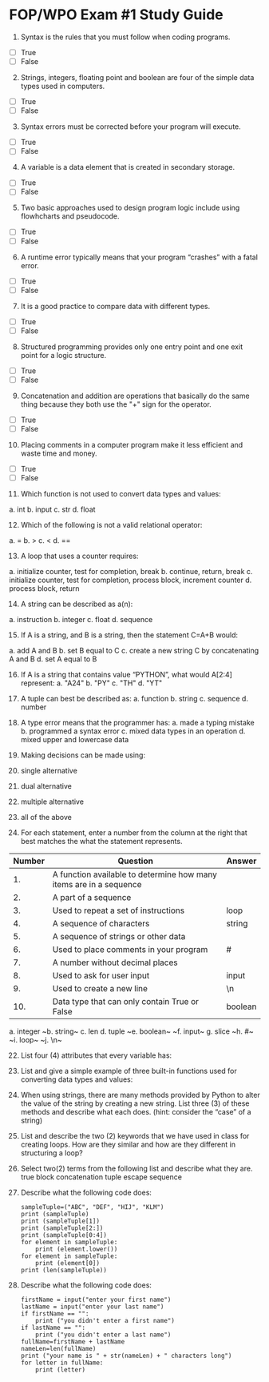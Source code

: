 # FOP/WPO Exam #1 Study Guide

1. Syntax is the rules that you must follow when coding programs.

- [ ] True
- [ ] False

2. Strings, integers, floating point and boolean are four of the simple data types used in computers.

- [ ] True
- [ ] False

3. Syntax errors must be corrected before your program will execute.

- [ ] True
- [ ] False

4. A variable is a data element that is created in secondary storage.

- [ ] True
- [ ] False

5. Two basic approaches used to design program logic include using flowhcharts and pseudocode.

- [ ] True
- [ ] False

6. A runtime error typically means that your program “crashes” with a fatal error.

- [ ] True
- [ ] False

7. It is a good practice to compare data with different types.

- [ ] True
- [ ] False

8. Structured programming provides only one entry point and one exit point for a logic structure.

- [ ] True
- [ ] False

9. Concatenation and addition are operations that basically do the same thing because they both use the "+" sign for the operator.

- [ ] True
- [ ] False

10. Placing comments in a computer program make it less efficient and waste time and money.

- [ ] True
- [ ] False

11. Which function is not used to convert data types and values:

a. int
b. input
c. str
d. float


12. Which of the following is not a valid relational operator:

a. =
b. >
c. <
d. ==

13. A loop that uses a counter requires:

a. initialize counter, test for completion, break
b. continue, return, break
c. initialize counter, test for completion, process block, increment counter
d. process block, return


14. A string can be described as a(n):

a. instruction
b. integer
c. float
d. sequence


15. If A is a string, and B is a string, then the statement C=A+B would:

a. add A and B
b. set B equal to C
c. create a new string C by concatenating A and B
d. set A equal to B


16. If A is a string that contains value “PYTHON”, what would A[2:4] represent:
a. "A24"
b. "PY"
c. "TH"
d. "YT"

17. A tuple can best be described as:
a. function
b. string
c. sequence
d. number

19. A type error means that the programmer has:
a. made a typing mistake
b. programmed a syntax error
c. mixed data types in an operation
d. mixed upper and lowercase data

20. Making decisions can be made using:
1. single alternative
2. dual alternative
3. multiple alternative
4. all of the above


21. For each statement, enter a number from the column at the right that best matches the what the statement represents.

Number | Question | Answer
--|---|--
1. | A function available to determine how many items are in a sequence |
2. | A part of a sequence |
3. | Used to repeat a set of instructions | loop
4. | A sequence of characters | string
5. | A sequence of strings or other data |
6. | Used to place comments in your program | #
7. | A number without decimal places |
8. | Used to ask for user input | input
9. | Used to create a new line | \n
10. | Data type that can only contain True or False | boolean

a. integer
~b. string~
c. len
d. tuple
~e. boolean~
~f. input~
g. slice
~h. #~
~i. loop~
~j. \n~


22. List four (4) attributes that every variable has:



23. List and give a simple example of three built-in functions used for converting data types and values:


24. When using strings, there are many methods provided by Python to alter the value of the string by creating a new string. List three (3) of these methods and describe what each does. (hint: consider the “case” of a string)


25. List and describe the two (2) keywords that we have used in class for creating loops. How are they similar and how are they different in structuring a loop?



26. Select two(2) terms from the following list and describe what they are.
true block	  concatenation	 tuple  	escape sequence


27. Describe what the following code does:

        sampleTuple=("ABC", "DEF", "HIJ", "KLM")
        print (sampleTuple)
        print (sampleTuple[1])
        print (sampleTuple[2:])
        print (sampleTuple[0:4])
        for element in sampleTuple:
            print (element.lower())
        for element in sampleTuple:
            print (element[0])
        print (len(sampleTuple))





28. Describe what the following code does:


        firstName = input("enter your first name")
        lastName = input("enter your last name")
        if firstName == "":
            print ("you didn't enter a first name")
        if lastName == "":
            print ("you didn't enter a last name")
        fullName=firstName + lastName
        nameLen=len(fullName)
        print ("your name is " + str(nameLen) + " characters long")
        for letter in fullName:
            print (letter)
